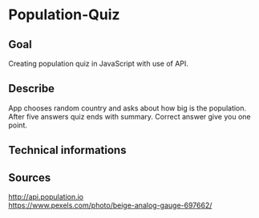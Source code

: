 # Population-Quiz

## Goal
Creating population quiz in JavaScript with use of API.

## Describe 
App chooses random country and asks about how big is the population. After five answers quiz ends with summary. Correct answer give you one point.

## Technical informations

## Sources
http://api.population.io <br />
https://www.pexels.com/photo/beige-analog-gauge-697662/
